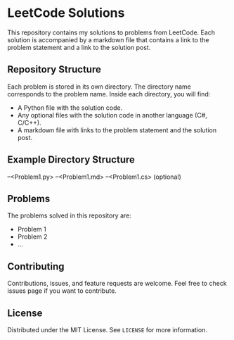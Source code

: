 # LeetCode Solutions

This repository contains my solutions to problems from LeetCode. Each solution is accompanied by a markdown file that contains a link to the problem statement and a link to the solution post.

## Repository Structure

Each problem is stored in its own directory. The directory name corresponds to the problem name. Inside each directory, you will find:

- A Python file with the solution code.
- Any optional files with the solution code in another language (C#, C/C++).
- A markdown file with links to the problem statement and the solution post.

## Example Directory Structure

<Problem1> –<Problem1.py> –<Problem1.md> –<Problem1.cs> (optional)


## Problems

The problems solved in this repository are:

- Problem 1
- Problem 2
- ...

## Contributing

Contributions, issues, and feature requests are welcome. Feel free to check issues page if you want to contribute.

## License

Distributed under the MIT License. See `LICENSE` for more information.
